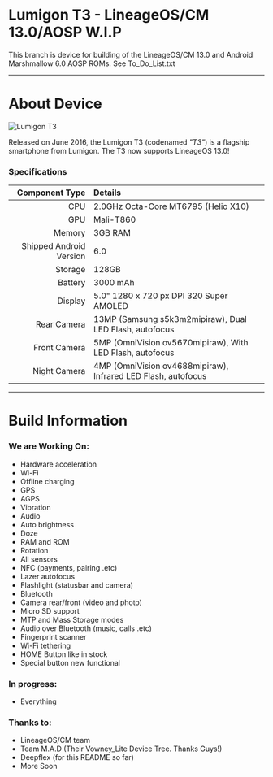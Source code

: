 Lumigon T3 - LineageOS/CM 13.0/AOSP W.I.P
==============

This branch is device for building of the LineageOS/CM 13.0 and Android Marshmallow 6.0 AOSP ROMs. See To_Do_List.txt

---

# About Device

![Lumigon T3](https://www.lumigon.com/wp-content/uploads/2020/05/lumigont3.jpghttps://www.lumigon.com/wp-content/uploads/2020/05/lumigont3.jpg "Lumigon T3 in Orange")

Released on June 2016, the Lumigon T3 (codenamed _"T3"_) is a flagship smartphone from Lumigon. The T3 now supports LineageOS 13.0!

### Specifications

Component Type | Details
-------:|:-------------------------
CPU     | 2.0GHz Octa-Core MT6795 (Helio X10)
GPU     | Mali-T860
Memory  | 3GB RAM
Shipped Android Version | 6.0
Storage | 128GB
Battery | 3000 mAh
Display | 5.0" 1280 x 720 px DPI 320 Super AMOLED
Rear Camera | 13MP (Samsung s5k3m2mipiraw), Dual LED Flash, autofocus
Front Camera | 5MP (OmniVision ov5670mipiraw), With LED Flash, autofocus
Night Camera | 4MP (OmniVision ov4688mipiraw), Infrared LED Flash, autofocus

---

# Build Information

### We are Working On:
 * Hardware acceleration
 * Wi-Fi
 * Offline charging
 * GPS
 * AGPS
 * Vibration
 * Audio
 * Auto brightness
 * Doze
 * RAM and ROM
 * Rotation
 * All sensors
 * NFC (payments, pairing .etc)
 * Lazer autofocus
 * Flashlight (statusbar and camera)
 * Bluetooth
 * Camera rear/front (video and photo)
 * Micro SD support
 * MTP and Mass Storage modes
 * Audio over Bluetooth (music, calls .etc)
 * Fingerprint scanner
 * Wi-Fi tethering
 * HOME Button like in stock
 * Special button new functional

### In progress:
 * Everything

### Thanks to:
 * LineageOS/CM team
 * Team M.A.D (Their Vowney_Lite Device Tree. Thanks Guys!)
 * Deepflex (for this README so far)
 * More Soon
